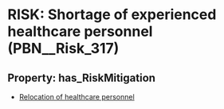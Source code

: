 # RISK: __Shortage of experienced healthcare personnel__ (PBN__Risk_317)

## Property: has_RiskMitigation

* [Relocation of healthcare personnel](PBN__RiskMitigation_396)

